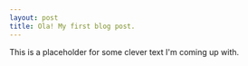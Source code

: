 ```yaml
---
layout: post
title: Ola! My first blog post.
---
```


This is a placeholder for some clever text I'm coming up with.
